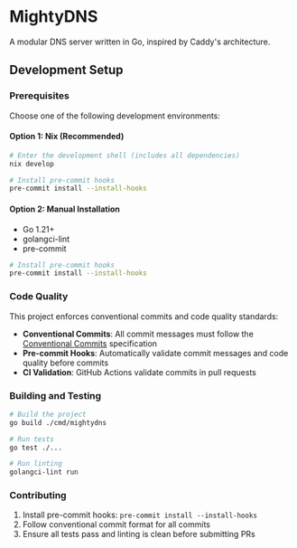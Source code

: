 # MightyDNS

A modular DNS server written in Go, inspired by Caddy's architecture.

## Development Setup

### Prerequisites

Choose one of the following development environments:

#### Option 1: Nix (Recommended)
```bash
# Enter the development shell (includes all dependencies)
nix develop

# Install pre-commit hooks
pre-commit install --install-hooks
```

#### Option 2: Manual Installation
- Go 1.21+
- golangci-lint
- pre-commit

```bash
# Install pre-commit hooks
pre-commit install --install-hooks
```

### Code Quality

This project enforces conventional commits and code quality standards:

- **Conventional Commits**: All commit messages must follow the [Conventional Commits](https://www.conventionalcommits.org/) specification
- **Pre-commit Hooks**: Automatically validate commit messages and code quality before commits
- **CI Validation**: GitHub Actions validate commits in pull requests

### Building and Testing

```bash
# Build the project
go build ./cmd/mightydns

# Run tests
go test ./...

# Run linting
golangci-lint run
```

### Contributing

1. Install pre-commit hooks: `pre-commit install --install-hooks`
2. Follow conventional commit format for all commits
3. Ensure all tests pass and linting is clean before submitting PRs
